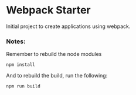 # Webpack Starter

Initial project to create applications using webpack.

### Notes:
Remember to rebuild the node modules
```
npm install
```

And to rebuild the build, run the following:
```
npm run build
```